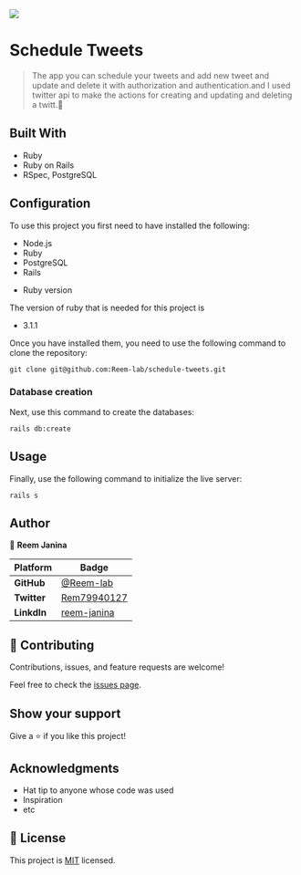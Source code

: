 ![](https://img.shields.io/static/v1?label=BY&message=Reemoz&color=pink)

# Schedule Tweets

> The app you can schedule your tweets and add new tweet and update and delete it with  authorization and authentication.and I used twitter api to make the actions for creating and updating and deleting a twitt.📱

## Built With

- Ruby
- Ruby on Rails
- RSpec, PostgreSQL

## Configuration

To use this project you first need to have installed the following:

+ Node.js
+ Ruby
+ PostgreSQL
+ Rails

* Ruby version

The version of ruby that is needed for this project is 

+ 3.1.1

Once you have installed them, you need to use the following command to clone the repository:

```
git clone git@github.com:Reem-lab/schedule-tweets.git
```

### Database creation

Next, use this command to create the databases:
```
rails db:create
```

## Usage

Finally, use the following command to initialize the live server:

```
rails s
```

## Author


👤 **Reem Janina**

 Platform | Badge |
 --- | --- |
 **GitHub**  | [@Reem-lab](https://github.com/Reem-lab)
 **Twitter** | [Rem79940127](https://twitter.com/Rem79940127)
 **LinkdIn** | [reem-janina](https://www.linkedin.com/in/reem-janina-ab74ab21a/)


## 🤝 Contributing

Contributions, issues, and feature requests are welcome!

Feel free to check the [issues page](../../issues/).

## Show your support

Give a ⭐️ if you like this project!

## Acknowledgments

- Hat tip to anyone whose code was used
- Inspiration
- etc

## 📝 License

This project is [MIT](./LICENSE) licensed.
